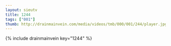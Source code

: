 ```yaml
--- 
layout: sieutv
title: 1244
tags: ["001"]
thumb: http://drainmainvein.com/media/videos/tmb/000/001/244/player.jpg
---
```

{% include drainmainvein key="1244" %} 

